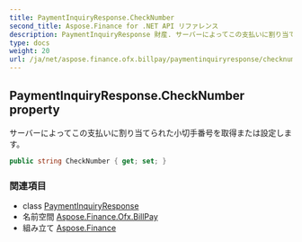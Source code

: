 ```yaml
---
title: PaymentInquiryResponse.CheckNumber
second_title: Aspose.Finance for .NET API リファレンス
description: PaymentInquiryResponse 財産. サーバーによってこの支払いに割り当てられた小切手番号を取得または設定します
type: docs
weight: 20
url: /ja/net/aspose.finance.ofx.billpay/paymentinquiryresponse/checknumber/
---
```

## PaymentInquiryResponse.CheckNumber property

サーバーによってこの支払いに割り当てられた小切手番号を取得または設定します。

```csharp
public string CheckNumber { get; set; }
```

### 関連項目

* class [PaymentInquiryResponse](../)
* 名前空間 [Aspose.Finance.Ofx.BillPay](../../paymentinquiryresponse/)
* 組み立て [Aspose.Finance](../../../)


